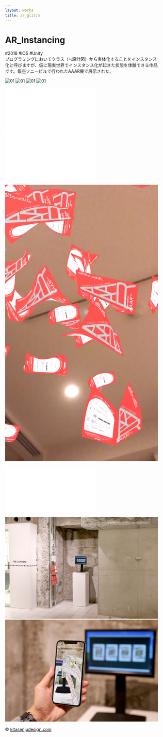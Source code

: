 ```yaml
---
layout: works
title: ar_glitch
---
```


# AR_Instancing

<div class="tags">#2018 #iOS #Unity</div>

<div class="description">プログラミングにおいてクラス（≒設計図）から実体化することをインスタンス化と呼びますが、仮に現実世界でインスタンス化が起きた状態を体験できる作品です。銀座ソニービルで行われたAAAR展で展示された。
</div>

![01](./aaar01.jpg)
![01](./1000yenA.jpg)
![01](./1000yenB.jpg)
![01](./1000yenC.jpg)

<div class="videoB">
<iframe src="//player.vimeo.com/video/311863973" frameborder="0" webkitAllowFullScreen mozallowfullscreen allowFullScreen></iframe>
</div>

<div class="videoB">
<iframe src="//player.vimeo.com/video/317752750" frameborder="0" webkitAllowFullScreen mozallowfullscreen allowFullScreen></iframe>
</div>

![01](./aaar.jpg)

<div class="videoB">
<iframe src="//player.vimeo.com/video/313741764" frameborder="0" webkitAllowFullScreen mozallowfullscreen allowFullScreen></iframe>
</div>


![01](./a.jpg)
![01](./b.jpg)

<div class="footer">
  &copy; <a href="https://kitasenjudesign.com">kitasenjudesign.com</a>
</div>
